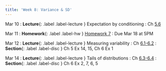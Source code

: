 ```yaml
---
title: 'Week 8: Variance & SD'
---
```


Mar 10
: **Lecture**{: .label .label-lecture } Expectation by conditioning
    : Ch [5.6](http://stat88.org/textbook/content/Chapter_05/06_Expectation_by_Conditioning.html)

Mar 11
: **Homework**{: .label .label-hw } [Homework 7](http://prob140.datahub.berkeley.edu/hub/user-redirect/git-pull?repo=https://github.com/stat88/content-sp25&branch=main&subPath=hw/Homework_07.ipynb)
    : Due Mar 18 at 5PM

Mar 12
: **Lecture**{: .label .label-lecture } Measuring variability
    : Ch [6.1-6.2](http://stat88.org/textbook/content/Chapter_06/01_Variance_and_Standard_Deviation.html)
: **Section**{: .label .label-disc } Ch 5 Ex 14, 15, Ch 6 Ex 1

Mar 14
: **Lecture**{: .label .label-lecture } Tails of distributions
    : Ch [6.3-6.4](http://stat88.org/textbook/content/Chapter_06/03_Markovs_Inequality.html)
: **Section**{: .label .label-disc } Ch 6 Ex 2, 7, 6, 5